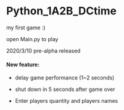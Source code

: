 # Python_1A2B_DCtime

my first game :)

open Main.py to play

2020/3/10 pre-alpha released

#### New feature:

- delay game performance (1~2 seconds)

- shut down in 5 seconds after game over

- Enter players quantity and players names
